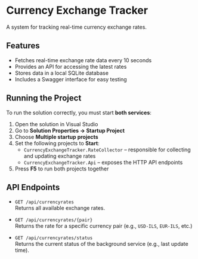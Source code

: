 # Currency Exchange Tracker

A system for tracking real-time currency exchange rates.

## Features
- Fetches real-time exchange rate data every 10 seconds
- Provides an API for accessing the latest rates
- Stores data in a local SQLite database
- Includes a Swagger interface for easy testing

## Running the Project
To run the solution correctly, you must start **both services**:

1. Open the solution in Visual Studio
2. Go to **Solution Properties → Startup Project**
3. Choose **Multiple startup projects**
4. Set the following projects to **Start**:
   - `CurrencyExchangeTracker.RateCollector` – responsible for collecting and updating exchange rates
   - `CurrencyExchangeTracker.Api` – exposes the HTTP API endpoints
5. Press **F5** to run both projects together

## API Endpoints

- `GET /api/currencyrates`  
  Returns all available exchange rates.

- `GET /api/currencyrates/{pair}`  
  Returns the rate for a specific currency pair (e.g., `USD-ILS`, `EUR-ILS`, etc.)

- `GET /api/currencyrates/status`  
  Returns the current status of the background service (e.g., last update time).


